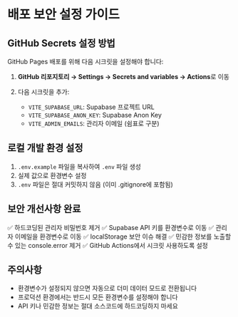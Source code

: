 # 배포 보안 설정 가이드

## GitHub Secrets 설정 방법

GitHub Pages 배포를 위해 다음 시크릿을 설정해야 합니다:

1. **GitHub 리포지토리 → Settings → Secrets and variables → Actions**로 이동

2. 다음 시크릿을 추가:
   - `VITE_SUPABASE_URL`: Supabase 프로젝트 URL
   - `VITE_SUPABASE_ANON_KEY`: Supabase Anon Key
   - `VITE_ADMIN_EMAILS`: 관리자 이메일 (쉼표로 구분)

## 로컬 개발 환경 설정

1. `.env.example` 파일을 복사하여 `.env` 파일 생성
2. 실제 값으로 환경변수 설정
3. `.env` 파일은 절대 커밋하지 않음 (이미 .gitignore에 포함됨)

## 보안 개선사항 완료

✅ 하드코딩된 관리자 비밀번호 제거
✅ Supabase API 키를 환경변수로 이동
✅ 관리자 이메일을 환경변수로 이동
✅ localStorage 보안 이슈 해결
✅ 민감한 정보를 노출할 수 있는 console.error 제거
✅ GitHub Actions에서 시크릿 사용하도록 설정

## 주의사항

- 환경변수가 설정되지 않으면 자동으로 더미 데이터 모드로 전환됩니다
- 프로덕션 환경에서는 반드시 모든 환경변수를 설정해야 합니다
- API 키나 민감한 정보는 절대 소스코드에 하드코딩하지 마세요